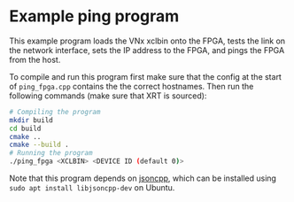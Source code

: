 # Example ping program
This example program loads the VNx xclbin onto the FPGA, tests the link on the
network interface, sets the IP address to the FPGA, and pings the FPGA from the
host.

To compile and run this program first make sure that the config at the start of
`ping_fpga.cpp` contains the the correct hostnames. Then run the following
commands (make sure that XRT is sourced):
```bash
# Compiling the program
mkdir build
cd build
cmake ..
cmake --build .
# Running the program
./ping_fpga <XCLBIN> <DEVICE ID (default 0)>
```

Note that this program depends on
[jsoncpp](https://github.com/open-source-parsers/jsoncpp), which can be
installed using `sudo apt install libjsoncpp-dev` on Ubuntu.
